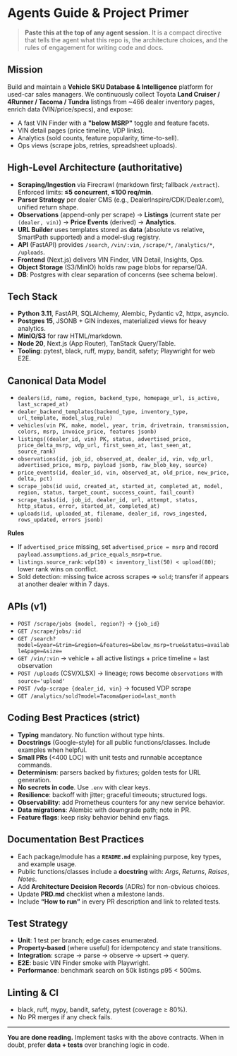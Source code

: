 # Agents Guide & Project Primer

> **Paste this at the top of any agent session.** It is a compact directive that tells the agent what this repo is, the architecture choices, and the rules of engagement for writing code and docs.

## Mission
Build and maintain a **Vehicle SKU Database & Intelligence** platform for used-car sales managers. We continuously collect Toyota **Land Cruiser / 4Runner / Tacoma / Tundra** listings from ~466 dealer inventory pages, enrich data (VIN/price/specs), and expose:
- A fast VIN Finder with a **"below MSRP"** toggle and feature facets.
- VIN detail pages (price timeline, VDP links).
- Analytics (sold counts, feature popularity, time-to-sell).
- Ops views (scrape jobs, retries, spreadsheet uploads).

## High-Level Architecture (authoritative)
- **Scraping/Ingestion** via Firecrawl (markdown first; fallback `/extract`). Enforced limits: **≤5 concurrent**, **≤100 req/min**.
- **Parser Strategy** per dealer CMS (e.g., DealerInspire/CDK/Dealer.com), unified return shape.
- **Observations** (append-only per scrape) → **Listings** (current state per `(dealer, vin)`) → **Price Events** (derived) → **Analytics**.
- **URL Builder** uses templates stored as **data** (absolute vs relative, SmartPath supported) and a model-slug registry.
- **API** (FastAPI) provides `/search`, `/vin/:vin`, `/scrape/*`, `/analytics/*`, `/uploads`.
- **Frontend** (Next.js) delivers VIN Finder, VIN Detail, Insights, Ops.
- **Object Storage** (S3/MinIO) holds raw page blobs for reparse/QA.
- **DB**: Postgres with clear separation of concerns (see schema below).

## Tech Stack
- **Python 3.11**, FastAPI, SQLAlchemy, Alembic, Pydantic v2, httpx, asyncio.
- **Postgres 15**, JSONB + GIN indexes, materialized views for heavy analytics.
- **MinIO/S3** for raw HTML/markdown.
- **Node 20**, Next.js (App Router), TanStack Query/Table.
- **Tooling**: pytest, black, ruff, mypy, bandit, safety; Playwright for web E2E.

## Canonical Data Model
- `dealers(id, name, region, backend_type, homepage_url, is_active, last_scraped_at)`
- `dealer_backend_templates(backend_type, inventory_type, url_template, model_slug_rule)`
- `vehicles(vin PK, make, model, year, trim, drivetrain, transmission, colors, msrp, invoice_price, features jsonb)`
- `listings((dealer_id, vin) PK, status, advertised_price, price_delta_msrp, vdp_url, first_seen_at, last_seen_at, source_rank)`
- `observations(id, job_id, observed_at, dealer_id, vin, vdp_url, advertised_price, msrp, payload jsonb, raw_blob_key, source)`
- `price_events(id, dealer_id, vin, observed_at, old_price, new_price, delta, pct)`
- `scrape_jobs(id uuid, created_at, started_at, completed_at, model, region, status, target_count, success_count, fail_count)`
- `scrape_tasks(id, job_id, dealer_id, url, attempt, status, http_status, error, started_at, completed_at)`
- `uploads(id, uploaded_at, filename, dealer_id, rows_ingested, rows_updated, errors jsonb)`

**Rules**  
- If `advertised_price` missing, set `advertised_price = msrp` and record `payload.assumptions.ad_price_equals_msrp=true`.
- `listings.source_rank`: `vdp(10) < inventory_list(50) < upload(80)`; lower rank wins on conflict.
- Sold detection: missing twice across scrapes ⇒ `sold`; transfer if appears at another dealer within 7 days.

## APIs (v1)
- `POST /scrape/jobs {model, region?}` → `{job_id}`
- `GET /scrape/jobs/:id`
- `GET /search?model=&year=&trim=&region=&features=&below_msrp=true&status=available&page=&size=`
- `GET /vin/:vin` → vehicle + all active listings + price timeline + last observation
- `POST /uploads` (CSV/XLSX) → lineage; rows become `observations` with `source='upload'`
- `POST /vdp-scrape {dealer_id, vin}` → focused VDP scrape
- `GET /analytics/sold?model=Tacoma&period=last_month`

## Coding Best Practices (strict)
- **Typing** mandatory. No function without type hints.
- **Docstrings** (Google-style) for all public functions/classes. Include examples when helpful.
- **Small PRs** (<400 LOC) with unit tests and runnable acceptance commands.
- **Determinism**: parsers backed by fixtures; golden tests for URL generation.
- **No secrets in code**. Use `.env` with clear keys.
- **Resilience**: backoff with jitter; graceful timeouts; structured logs.
- **Observability**: add Prometheus counters for any new service behavior.
- **Data migrations**: Alembic with downgrade path; note in PR.
- **Feature flags**: keep risky behavior behind env flags.

## Documentation Best Practices
- Each package/module has a **`README.md`** explaining purpose, key types, and example usage.
- Public functions/classes include a **docstring** with: *Args*, *Returns*, *Raises*, *Notes*.
- Add **Architecture Decision Records** (ADRs) for non-obvious choices.
- Update **PRD.md** checklist when a milestone lands.
- Include **“How to run”** in every PR description and link to related tests.

## Test Strategy
- **Unit**: 1 test per branch; edge cases enumerated.
- **Property-based** (where useful) for idempotency and state transitions.
- **Integration**: scrape → parse → observe → upsert → query.
- **E2E**: basic VIN Finder smoke with Playwright.
- **Performance**: benchmark search on 50k listings p95 < 500ms.

## Linting & CI
- black, ruff, mypy, bandit, safety, pytest (coverage ≥ 80%).
- No PR merges if any check fails.

---

**You are done reading.** Implement tasks with the above contracts. When in doubt, prefer **data + tests** over branching logic in code.
